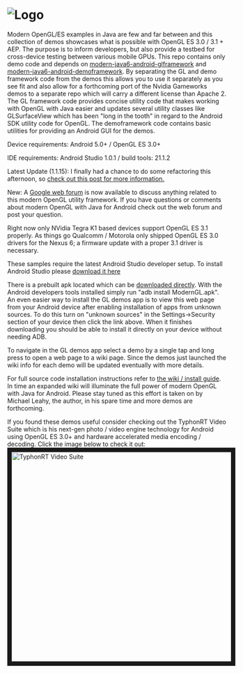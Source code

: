 
![Logo](http://i.imgur.com/UhCv44F.png "Logo")
============================
Modern OpenGL/ES examples in Java are few and far between and this collection of demos showcases what is possible with OpenGL ES 3.0 / 3.1 + AEP. The purpose is to inform developers, but also provide a testbed for cross-device testing between various mobile GPUs. This repo contains only demo code and depends on <a href="https://github.com/typhonrt/modern-java6-android-glframework" target="_blank">modern-java6-android-glframework</a> and <a href="https://github.com/typhonrt/modern-java6-android-demoframework" target="_blank">modern-java6-android-demoframework</a>. By separating the GL and demo framework code from the demos this allows you to use it separately as you see fit and also allow for a forthcoming port of the Nvidia Gameworks demos to a separate repo which will carry a different license than Apache 2. The GL framework code provides concise utility code that makes working with OpenGL with Java easier and updates several utility classes like GLSurfaceView which has been "long in the tooth" in regard to the Android SDK utility code for OpenGL. The demoframework code contains basic utilities for providing an Android GUI for the demos. 

Device requirements: Android 5.0+ / OpenGL ES 3.0+ 

IDE requirements: Android Studio 1.0.1 / build tools: 21.1.2

Latest Update (1.1.15): I finally had a chance to do some refactoring this afternoon, so 
<a href="https://groups.google.com/forum/#!topic/modern-java6-android-gldemos/cKGEl9X-cpU" target="_blank">check out this post for more information.</a>

New: A <a href="https://groups.google.com/forum/#!forum/modern-java6-android-gldemos" target="_blank">Google web forum</a> is now available to discuss anything related to this modern OpenGL utility framework. If you have questions or comments about modern OpenGL with Java for Android check out the web forum and post your question. 

Right now only NVidia Tegra K1 based devices support OpenGL ES 3.1 properly. As things go Qualcomm / Motorola only shipped OpenGL ES 3.0 drivers for the Nexus 6; a firmware update with a proper 3.1 driver is necessary. 

These samples require the latest Android Studio developer setup. To install Android Studio please <a href="http://developer.android.com/sdk/index.html" target="_blank">download it here</a>

There is a prebuilt apk located which can be [downloaded directly](https://github.com/typhonrt/modern-java6-android-gldemos/raw/master/prebuilt-apk/ModernGL.apk). With the Android developers tools installed simply run "adb install ModernGL.apk". An even easier way to install the GL demos app is to view this web page from your Android device after enabling installation of apps from unknown sources. To do this turn on "unknown sources" in the Settings->Security section of your device then click the link above. When it finishes downloading you should be able to install it directly on your device without needing ADB.

To navigate in the GL demos app select a demo by a single tap and long press to open a web page to a wiki page. Since the demos just launched the wiki info for each demo will be updated eventually with more details. 

For full source code installation instructions refer to <a href="https://github.com/typhonrt/modern-java6-android-gldemos/wiki/installation" target="_blank">the wiki / install guide</a>. In time an expanded wiki will illuminate the full power of modern OpenGL with Java for Android. Please stay tuned as this effort is taken on by Michael Leahy, the author, in his spare time and more demos are forthcoming.

If you found these demos useful consider checking out the TyphonRT Video Suite which is his next-gen photo / video engine technology for Android using OpenGL ES 3.0+ and hardware accelerated media encoding / decoding. Click the image below to check it out:
<a href="http://www.typhonvideo.com/" target="_blank"><img src="http://i.imgur.com/gWh4A8M.png" 
alt="TyphonRT Video Suite" width="850" height="480" border="10" /></a>
